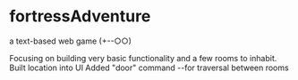 # fortressAdventure      
a text-based web game (+--○○)

Focusing on building very basic functionality and a few rooms to inhabit.
Built location into UI
Added "door" command --for traversal between rooms
